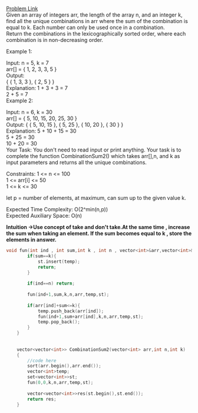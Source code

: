 [Problem Link](https://www.geeksforgeeks.org/problems/combination-sum-ii-1664263832/1)<br>
Given an array of integers arr, the length of the array n, and an integer k, find all the unique combinations in arr where the sum of the combination is equal to k. Each number can only be used once in a combination.<br>
Return the combinations in the lexicographically sorted order, where each combination is in non-decreasing order.<br>

Example 1:<br>

Input: 
n = 5, k = 7<br>
arr[] = { 1, 2, 3, 3, 5 }<br>
Output:<br>
{ { 1, 3, 3 }, { 2, 5 } }<br>
Explanation:
1 + 3 + 3 = 7<br>
2 + 5 = 7<br>
Example 2:<br>

Input:
n = 6, k = 30<br>
arr[] = { 5, 10, 15, 20, 25, 30 }<br>
Output:
{ { 5, 10, 15 }, { 5, 25 }, { 10, 20 }, { 30 } }<br>
Explanation:
5 + 10 + 15 = 30<br>
5 + 25 = 30<br>
10 + 20 = 30<br>
Your Task:
You don't need to read input or print anything. Your task is to complete the function CombinationSum2() which takes arr[],n, and k as input parameters and returns all the unique combinations.<br>
 

Constraints:
1 <= n <= 100<br>
1 <= arr[i] <= 50<br>
1 <= k <= 30<br>

let p = number of elements, at maximum, can sum up to the given value k.<br>

Expected Time Complexity: O(2^min(n,p))<br>
Expected Auxiliary Space: O(n)<br>

__Intuition ->Use concept of take and don't take.At the same time , increase the sum when taking an element. If the sum becomes equal to k , store the elements in answer.__

```C++
void fun(int ind , int sum,int k , int n , vector<int>&arr,vector<int>&temp,set<vector<int>>&st){
        if(sum==k){
            st.insert(temp);
            return;
        }
        
        if(ind==n) return;
        
        fun(ind+1,sum,k,n,arr,temp,st);
        
        if(arr[ind]+sum<=k){
            temp.push_back(arr[ind]);
            fun(ind+1,sum+arr[ind],k,n,arr,temp,st);
            temp.pop_back();
        }
    }
    
    
    vector<vector<int>> CombinationSum2(vector<int> arr,int n,int k)
    {
        //code here
        sort(arr.begin(),arr.end());
        vector<int>temp;
        set<vector<int>>st;
        fun(0,0,k,n,arr,temp,st);
        
        vector<vector<int>>res(st.begin(),st.end());
        return res;
    }
```
